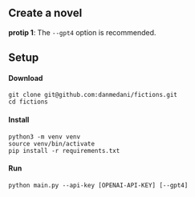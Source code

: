 ## Create a novel
**protip 1**: The `--gpt4` option is recommended.

## Setup

#### Download
```
git clone git@github.com:danmedani/fictions.git
cd fictions
```

#### Install
```
python3 -m venv venv
source venv/bin/activate
pip install -r requirements.txt
```

#### Run
```
python main.py --api-key [OPENAI-API-KEY] [--gpt4]
```
